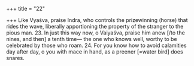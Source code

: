 +++
title = "22"

+++
Like Vyaśva, praise Indra, who controls the prizewinning (horse) that  rides the wave,
liberally apportioning the property of the stranger to the pious man. 23. In just this way now, o Vaiyaśva, praise him anew [/to the nines, and  then] a tenth time—
the one who knows well, worthy to be celebrated by those who roam. 24. For you know how to avoid calamities day after day, o you with mace  in hand,
as a preener [=water bird] does snares.